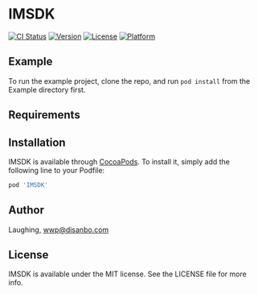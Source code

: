 # IMSDK

[![CI Status](https://img.shields.io/travis/Laughing/IMSDK.svg?style=flat)](https://travis-ci.org/Laughing/IMSDK)
[![Version](https://img.shields.io/cocoapods/v/IMSDK.svg?style=flat)](https://cocoapods.org/pods/IMSDK)
[![License](https://img.shields.io/cocoapods/l/IMSDK.svg?style=flat)](https://cocoapods.org/pods/IMSDK)
[![Platform](https://img.shields.io/cocoapods/p/IMSDK.svg?style=flat)](https://cocoapods.org/pods/IMSDK)

## Example

To run the example project, clone the repo, and run `pod install` from the Example directory first.

## Requirements

## Installation

IMSDK is available through [CocoaPods](https://cocoapods.org). To install
it, simply add the following line to your Podfile:

```ruby
pod 'IMSDK'
```

## Author

Laughing, wwp@disanbo.com

## License

IMSDK is available under the MIT license. See the LICENSE file for more info.
